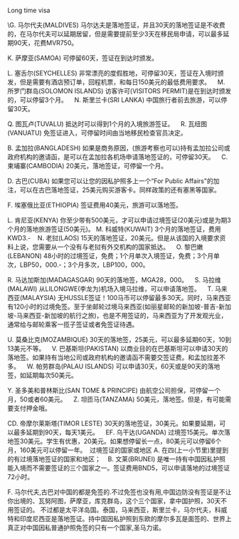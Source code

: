 Long time visa 


\G. 马尔代夫(MALDIVES)
马尔达夫是落地签证，并且30天的落地签证是不收费的，在马尔代夫可以延期居留，但是需要提前至少3天在移民局申请，可以最多延期90天，花费MVR750。


K. 萨摩亚(SAMOA)
可停留60天，签证在到达时颁发。


L. 塞舌尔(SEYCHELLES)
非常漂亮的度假胜地，可停留30天，签证在入境时颁发，但是需要有酒店预订单，回程机票，和每日150美元的最低费用要求。 
 
M. 所罗门群岛(SOLOMON ISLANDS)
访客许可(VISITORS PERMIT)是在到达时颁发的，可以停留3个月。 
 
N. 斯里兰卡(SRI LANKA)
中国旅行者前去旅游，可以停留30天。 


Q. 图瓦卢(TUVALU)
抵达时可以得到1个月的入境旅游签证。 
 
R. 瓦纽图(VANUATU)
免签证进入，可停留时间由当地移民检查官员决定。 


B. 孟加拉(BANGLADESH)
如果是商务原因，(旅游考察也可以)持有孟加拉公司或政府机构的邀请函，是可以在孟加拉各机场申请落地签证的，可停留30天。 
 
C. 柬埔寨(CAMBODIA)
20美元，落地签证，可停留一个月。


D. 古巴(CUBA)
如果您可以让您的因私护照多上一个“For Public Affairs"的加注，可以在古巴落地签证，25美元购买游客卡。同样政策的还有塞黑等国家。


F. 埃塞俄比亚(ETHIOPIA)
签证费用40美元，旅游可以落地签。 


L. 肯尼亚(KENYA)
你至少带有500美元，才可以申请过境签证(20美元)或是为期3个月的落地旅游签证(50美元)。
M. 科威特(KUWAIT)
3个月的落地签证，费用KWD3.- 
 
N. 老挝(LAOS)
15天的落地签证，20美元。但是从该国的入境要求资料上说，您需要从一个没有与老挝有外交机构的国家抵达。 
 
O. 黎巴嫩(LEBANON)
48小时的过境签证，免费；1个月单次入境签证，免费；3个月单次，LBP50，000.-；3个月多次，LBP100，000。 

R. 马达加斯加(MADAGASGAR)
90天的落地签，MGA28，000。 
 
S. 马拉维(MALAWI)
从LILONGWE(李龙为)机场入境马拉维，可以申请落地签。 
 
T. 马来西亚(MALAYSIA)
无HUSSLE签证！100马币可以停留最多30天。同时，马来西亚有120小时的过境免签。至于坐邮轮过境马来西亚(如丽星邮轮的新加坡-普吉-新加坡-马来西亚-新加坡的航行之旅)，也是不用签证的，马来西亚为了开发观光业，通常给与邮轮乘客一揽子签证或者免签证待遇。 


U. 莫桑比克(MOZAMBIQUE)
30天的落地签，25美元，可以最多延期60天，10到13美元不等。 
 
V. 巴基斯坦(PAKISTAN)
以商业目的在巴基斯坦可以申请30天的落地签。如果持有当地公司或政府机构的邀请函不需要交签证费。和孟加拉差不多。 
 
W. 帕劳群岛(PALAU ISLANDS)
可以申请30天，60天或是90天的落地签，如延期每次50美元。


Y. 圣多美和普林斯比(SAN TOME & PRINCIPE)
由航空公司担保，可停留一个月，50或者60美元。 
 
Z. 坦匝马(TANZAMA)
50美元，落地签。但是，有可能需要支付押金哦。



CD. 帝摩尔莱斯塔(TIMOR LESTE)
30天的落地签证，30美元。如果要延期，可以最多延期到90天，每天1美元。 
 
EF. 乌干达(UGANDA)
过境签15美元。单次落地签30美元。学生有优惠，20美元。如果想停留长一点，80美元可以停留6个月，160美元可以停留一年。 
过境签证的国家或地区
A. 在四(上一小节里)里提到的有过境落地签证的国家和地区； 
 
B. 文莱(BRUNEI)
是唯一持有中国因私护照能入境而不需要签证的三个国家之一。签证费用BND5，可以申请落地的过境签证72小时。 



F. 马尔代夫,古巴对中国的都是免签的.不过免签也没有用,中国边防没有签证是不让你出境的、瓦努阿图，萨摩亚，库克群岛，这个三个国家，拿中国护照，30天不用签证的。 不过都是太平洋岛国。泰国，马来西亚，斯里兰卡，马尔代夫，科威特和印度尼西亚是落地签证。持中国因私护照到东欧的摩尔多瓦是面签的、世界上真正对中国因私普通护照免签的只有一个国家,圣马力诺。
